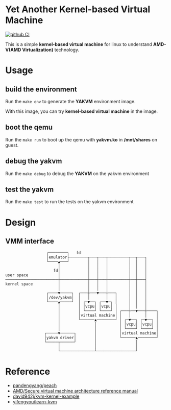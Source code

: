 # Yet Another Kernel-based Virtual Machine

[![github CI](https://github.com/JiaweiHawk/yakvm/actions/workflows/main.yml/badge.svg)](https://github.com/JiaweiHawk/yakvm/actions/)

This is a simple **kernel-based virtual machine** for linux to understand **AMD-V(AMD Virtualization)** technology.

# Usage

## build the environment

Run the ```make env``` to generate the **YAKVM** environment image.

With this image, you can try **kernel-based virtual machine** in the image.

## boot the qemu

Run the ```make run``` to boot up the qemu with **yakvm.ko** in **/mnt/shares** on guest.

## debug the yakvm

Run the ```make debug``` to debug the **YAKVM** on the yakvm environment

## test the yakvm

Run the ```make test``` to run the tests on the yakvm environment

# Design

## VMM interface

```
                  ┌────────┐   fd
                  │emulator├────────┬───┬───┬─────────┬──┬───┐
                  └────▲───┘        │   │   │         │  │   │
                       │            │   │   │         │  │   │
                     fd│            │   │   │         │  │   │
user space             │            │   │   │         │  │   │
───────────────────────┼────────────┼───┼───┼─────────┼──┼───┤
kernel space           │            │   │   │         │  │   │
                       │            │   │   │         │  │   │
                  ┌────▼─────┐  ┌───┼───▼───┼───┐     │  │   │
                  │/dev/yakvm│  │   │       │   │     │  │   │
                  └────▲─────┘  │ ┌─▼──┐ ┌──▼─┐ │     │  │   │
                       │        │ │vcpu│ │vcpu│ │     │  │   │
                       │        │ └────┘ └────┘ │ ┌───┼──▼───┼────┐
                       │        │virtual machine│ │   │      │    │
                       │        └──────▲────────┘ │ ┌─▼──┐ ┌─▼──┐ │
                       │               │          │ │vcpu│ │vcpu│ │
                       │               │          │ └────┘ └────┘ │
                 ┌─────▼──────┐        │          │virtual machine│
                 │yakvm driver│        │          └──────▲────────┘
                 └─────┬──────┘        │                 │
                       │               │                 │
                       └───────────────┴─────────────────┘
```

# Reference

- [pandengyang/peach](https://github.com/pandengyang/peach)
- [AMD/Secure virtual machine architecture reference manual](https://www.0x04.net/doc/amd/33047.pdf)
- [david942j/kvm-kernel-example](https://github.com/david942j/kvm-kernel-example)
- [yifengyou/learn-kvm](https://github.com/yifengyou/learn-kvm/blob/master/docs/虚拟化实现技术/虚拟化实现技术.md#amd虚拟化)
